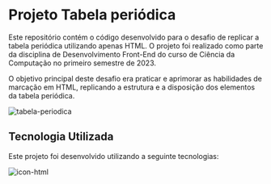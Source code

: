 # Projeto Tabela periódica

Este repositório contém o código desenvolvido para o desafio de replicar a tabela periódica utilizando apenas HTML. O projeto foi realizado como parte da disciplina de Desenvolvimento Front-End do curso de Ciência da Computação no primeiro semestre de 2023.

O objetivo principal deste desafio era praticar e aprimorar as habilidades de marcação em HTML, replicando a estrutura e a disposição dos elementos da tabela periódica.

![tabela-periodica](https://github.com/user-attachments/assets/24ab72da-b9ed-4f5a-9f3a-cb0552db3166)


## Tecnologia Utilizada

Este projeto foi desenvolvido utilizando a seguinte tecnologias:

![icon-html](https://github.com/user-attachments/assets/cbeef1ba-77e8-40b3-ae46-c3ae4793d3f2)
